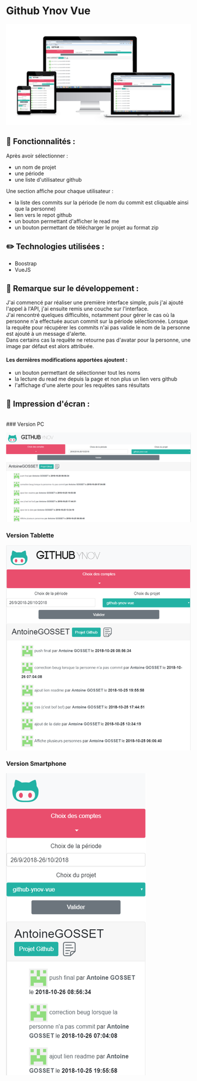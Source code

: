 # Github Ynov Vue 
![alt text](https://raw.githubusercontent.com/AntoineGOSSET/github-ynov-vue/master/screenshot/all.png)
</br>
## :star2: Fonctionnalités :
Après avoir sélectionner :
  - un nom de projet
  - une période
  - une liste d'utilisateur github

Une section affiche pour chaque utilisateur :
  - la liste des commits sur la période (le nom du commit est cliquable ainsi que la personne)
  - lien vers le repot github
  - un bouton permettant d'afficher le read me
  - un bouton permettant de télécharger le projet au format zip
  
## :pencil2: Technologies utilisées :
  - Boostrap
  - VueJS
  
## :mega: Remarque sur le développement :

J'ai commencé par réaliser une première interface simple, puis j'ai ajouté l'appel à l'API, j'ai ensuite remis une couche sur l'interface. </br>
J'ai rencontré quelques difficultés, notamment pour gérer le cas où la personne n'a effectuée aucun commit sur la période sélectionnée. Lorsque la requête pour récupérer les commits n'ai pas valide le nom de la personne est ajouté à un message d'alerte.</br>
Dans certains cas la requête ne retourne pas d'avatar pour la personne, une image par défaut est alors attribuée.

#### Les dernières modifications apportées ajoutent :
  - un bouton permettant de sélectionner tout les noms
  - la lecture du read me depuis la page et non plus un lien vers github
  - l'affichage d'une alerte pour les requêtes sans résultats
## :iphone: Impression d'écran :

<br/>
### Version PC

![alt text](https://raw.githubusercontent.com/AntoineGOSSET/github-ynov-vue/master/screenshot/pc.PNG)
<br/>
### Version Tablette

![alt text](https://raw.githubusercontent.com/AntoineGOSSET/github-ynov-vue/master/screenshot/tab.PNG)
<br/>
### Version Smartphone

![alt text](https://raw.githubusercontent.com/AntoineGOSSET/github-ynov-vue/master/screenshot/smart.PNG)

